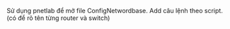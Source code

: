 Sử dụng pnetlab để mở file ConfigNetwordbase.
Add câu lệnh theo script. (có để rõ tên từng router và switch)
